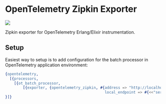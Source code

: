 # OpenTelemetry Zipkin Exporter

![](https://github.com/opentelemetry-beam/opentelemetry_zipkin/workflows/.github/workflows/main.yml/badge.svg)

Zipkin exporter for OpenTelemetry Erlang/Elixir instrumentation.

## Setup

Easiest way to setup is to add configuration for the batch processor in OpenTelemetry application environment:

``` erlang
{opentelemetry,
  [{processors, 
    [{ot_batch_processor,
        [{exporter, {opentelemetry_zipkin, #{address => "http://localhost:9411/api/v2/spans",
                                             local_endpoint => #{<<"serviceName">> => <<"ServiceName">>}}}}]}]
}]}
```

